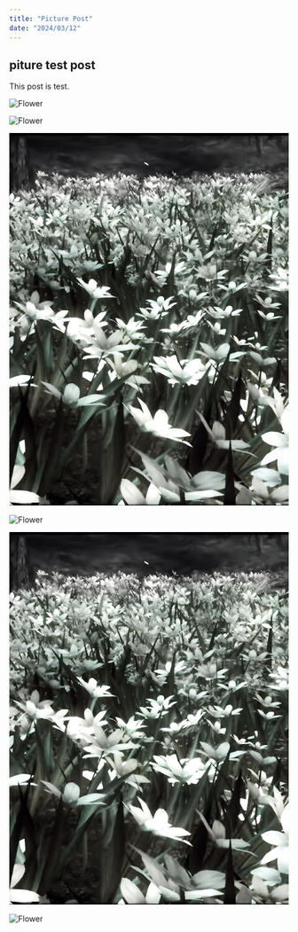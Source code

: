 ```yaml
---
title: "Picture Post"
date: "2024/03/12"
---
```


## piture test post

This post is test.

![Flower](/flower.png?raw=true)

![Flower](/flower.png)

![Flower](flower.png?raw=true)

![Flower]({{site.url}}content/test2/flower.png?raw=true)

![Flower](https://github.com/yokomac/blog/blob/main/content/test2/flower.png?raw=true)

<img src="{{site.urlhttps://github.com/yokomac/blog/blob/main/content/test2/flower.png?raw=true" alt="Flower">